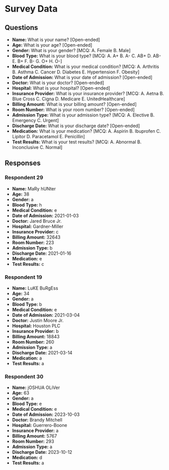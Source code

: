 # Survey Data

## Questions

- **Name:** What is your name? [Open-ended]
- **Age:** What is your age? [Open-ended]
- **Gender:** What is your gender? [MCQ: A. Female B. Male]
- **Blood Type:** What is your blood type? [MCQ: A. A+ B. A- C. AB+ D. AB- E. B+ F. B- G. O+ H. O-]
- **Medical Condition:** What is your medical condition? [MCQ: A. Arthritis B. Asthma C. Cancer D. Diabetes E. Hypertension F. Obesity]
- **Date of Admission:** What is your date of admission? [Open-ended]
- **Doctor:** What is your doctor? [Open-ended]
- **Hospital:** What is your hospital? [Open-ended]
- **Insurance Provider:** What is your insurance provider? [MCQ: A. Aetna B. Blue Cross C. Cigna D. Medicare E. UnitedHealthcare]
- **Billing Amount:** What is your billing amount? [Open-ended]
- **Room Number:** What is your room number? [Open-ended]
- **Admission Type:** What is your admission type? [MCQ: A. Elective B. Emergency C. Urgent]
- **Discharge Date:** What is your discharge date? [Open-ended]
- **Medication:** What is your medication? [MCQ: A. Aspirin B. Ibuprofen C. Lipitor D. Paracetamol E. Penicillin]
- **Test Results:** What is your test results? [MCQ: A. Abnormal B. Inconclusive C. Normal]

## Responses

### Respondent 29

- **Name:** MaRy hUNter
- **Age:** 38
- **Gender:** a
- **Blood Type:** h
- **Medical Condition:** e
- **Date of Admission:** 2021-01-03
- **Doctor:** Jared Bruce Jr.
- **Hospital:** Gardner-Miller
- **Insurance Provider:** c
- **Billing Amount:** 32643
- **Room Number:** 223
- **Admission Type:** b
- **Discharge Date:** 2021-01-16
- **Medication:** e
- **Test Results:** c

### Respondent 19

- **Name:** LuKE BuRgEss
- **Age:** 34
- **Gender:** a
- **Blood Type:** b
- **Medical Condition:** e
- **Date of Admission:** 2021-03-04
- **Doctor:** Justin Moore Jr.
- **Hospital:** Houston PLC
- **Insurance Provider:** b
- **Billing Amount:** 18843
- **Room Number:** 260
- **Admission Type:** a
- **Discharge Date:** 2021-03-14
- **Medication:** a
- **Test Results:** a

### Respondent 30

- **Name:** jOSHUA OLiVer
- **Age:** 63
- **Gender:** a
- **Blood Type:** e
- **Medical Condition:** e
- **Date of Admission:** 2023-10-03
- **Doctor:** Brandy Mitchell
- **Hospital:** Guerrero-Boone
- **Insurance Provider:** a
- **Billing Amount:** 5767
- **Room Number:** 293
- **Admission Type:** a
- **Discharge Date:** 2023-10-12
- **Medication:** d
- **Test Results:** a

